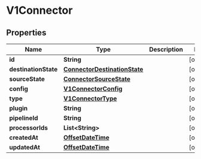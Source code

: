 
# V1Connector

## Properties
Name | Type | Description | Notes
------------ | ------------- | ------------- | -------------
**id** | **String** |  |  [optional]
**destinationState** | [**ConnectorDestinationState**](ConnectorDestinationState.md) |  |  [optional]
**sourceState** | [**ConnectorSourceState**](ConnectorSourceState.md) |  |  [optional]
**config** | [**V1ConnectorConfig**](V1ConnectorConfig.md) |  |  [optional]
**type** | [**V1ConnectorType**](V1ConnectorType.md) |  |  [optional]
**plugin** | **String** |  |  [optional]
**pipelineId** | **String** |  |  [optional]
**processorIds** | **List&lt;String&gt;** |  |  [optional]
**createdAt** | [**OffsetDateTime**](OffsetDateTime.md) |  |  [optional]
**updatedAt** | [**OffsetDateTime**](OffsetDateTime.md) |  |  [optional]



